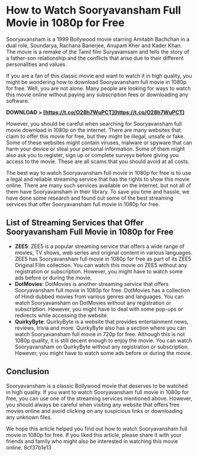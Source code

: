 
 
# How to Watch Sooryavansham Full Movie in 1080p for Free
 
Sooryavansham is a 1999 Bollywood movie starring Amitabh Bachchan in a dual role, Soundarya, Rachana Banerjee, Anupam Kher and Kader Khan. The movie is a remake of the Tamil film Suryavamsam and tells the story of a father-son relationship and the conflicts that arise due to their different personalities and values.
 
If you are a fan of this classic movie and want to watch it in high quality, you might be wondering how to download Sooryavansham full movie in 1080p for free. Well, you are not alone. Many people are looking for ways to watch this movie online without paying any subscription fees or downloading any software.
 
**DOWNLOAD &gt; [https://t.co/O28h7WuPCT](https://t.co/O28h7WuPCT)**


 
However, you should be careful when searching for Sooryavansham full movie download in 1080p on the internet. There are many websites that claim to offer this movie for free, but they might be illegal, unsafe or fake. Some of these websites might contain viruses, malware or spyware that can harm your device or steal your personal information. Some of them might also ask you to register, sign up or complete surveys before giving you access to the movie. These are all scams that you should avoid at all costs.
 
The best way to watch Sooryavansham full movie in 1080p for free is to use a legal and reliable streaming service that has the rights to show this movie online. There are many such services available on the internet, but not all of them have Sooryavansham in their library. To save you time and hassle, we have done some research and found out some of the best streaming services that offer Sooryavansham full movie in 1080p for free.
 
## List of Streaming Services that Offer Sooryavansham Full Movie in 1080p for Free
 
- **ZEE5**: ZEE5 is a popular streaming service that offers a wide range of movies, TV shows, web series and original content in various languages. ZEE5 has Sooryavansham full movie in 1080p for free as part of its ZEE5 Original Film collection. You can watch this movie on ZEE5 without any registration or subscription. However, you might have to watch some ads before or during the movie.
- **DotMovies**: DotMovies is another streaming service that offers Sooryavansham full movie in 1080p for free. DotMovies has a collection of Hindi dubbed movies from various genres and languages. You can watch Sooryavansham on DotMovies without any registration or subscription. However, you might have to deal with some pop-ups or redirects while accessing the website.
- **QuirkyByte**: QuirkyByte is a website that provides entertainment news, reviews, trivia and more. QuirkyByte also has a section where you can watch Sooryavansham full movie in 720p for free. Although this is not 1080p quality, it is still decent enough to enjoy the movie. You can watch Sooryavansham on QuirkyByte without any registration or subscription. However, you might have to watch some ads before or during the movie.

## Conclusion
 
Sooryavansham is a classic Bollywood movie that deserves to be watched in high quality. If you want to watch Sooryavansham full movie in 1080p for free, you can use one of the streaming services mentioned above. However, you should always be careful when visiting any website that offers free movies online and avoid clicking on any suspicious links or downloading any unknown files.
 
We hope this article helped you find out how to watch Sooryavansham full movie in 1080p for free. If you liked this article, please share it with your friends and family who might also be interested in watching this movie online.
 8cf37b1e13
 

